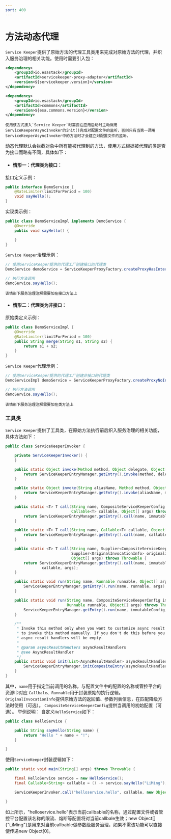 ```yaml
---
sort: 400
---
```


# 方法动态代理
`Service Keeper`提供了原始方法的代理工具类用来完成对原始方法的代理，并织入服务治理的相关功能。使用时需要引入包：

```xml
<dependency>
    <groupId>io.esastack</groupId>
    <artifactId>servicekeeper-proxy-adapter</artifactId>
    <version>${servicekeeper.version}</version>
</dependency>

<dependency>
    <groupId>io.esastack</groupId>
    <artifactId>commons</artifactId>
    <version>${esa.commons.version}</version>
</dependency>
```

```note
使用该方式接入`Service Keeper`时需要在应用启动时主动调用ServiceKeeperAsyncInvoker的init()完成对配置文件的监听，否则只有当第一调用ServiceKeeperAsyncInvoker中的方法时才会建立对配置文件的监听。
```

动态代理默认会拦截对象中所有能被代理到的方法，使用方式根据被代理的类是否为接口而略有不同，具体如下：
- #### 情形一：代理类为接口：
接口定义示例：
```java
public interface DemoService {
    @RateLimiter(limitForPeriod = 100)
    void sayHello();
}
```
实现类示例：
```java
public class DemoServiceImpl implements DemoService {
    @Override
    public void sayHello() {

    }  
}
```

`Service Keeper`治理示例：

```java
// 使用ServiceKeeper提供的代理工厂创建接口的代理类
DemoService demoService = ServiceKeeperProxyFactory.createProxyHasInterface(new DemoServiceImpl());

// 执行方法调用
demoService.sayHello();    
```

```note
该情形下服务治理注解需要加在接口方法上
```

- #### 情形二：代理类为非接口：
原始类定义示例：

```java
public class DemoServiceImpl {
    @Override
    @RateLimiter(limitForPeriod = 100)
    public String merge(String s1, String s2) {
        return s1 + s2;
    }
}
```

`Service Keeper`代理示例：
```java
// 使用ServiceKeeper提供的代理工厂创建非接口的代理类
DemoServiceImpl demoService = ServiceKeeperProxyFactory.createProxyNoInterface(new DemoServiceImpl());

// 执行方法调用
demoService.sayHello();
```
```note
该情形下服务治理注解需要加在类方法上
```

### 工具类
`Service Keeper`提供了工具类，在原始方法执行前后织入服务治理的相关功能，具体方法如下：

```java
public class ServiceKeeperInvoker {

    private ServiceKeeperInvoker() {
    }

    public static Object invoke(Method method, Object delegate, Object[] args) throws Throwable {
        return ServiceKeeperEntryManager.getEntry().invoke(method, delegate, args);
    }

    public static Object invoke(String aliasName, Method method, Object delegate, Object[] args) throws Throwable {
        return ServiceKeeperEntryManager.getEntry().invoke(aliasName, method, delegate, args);
    }

    public static <T> T call(String name, CompositeServiceKeeperConfig immutableConfig,
                             Callable<T> callable, Object[] args) throws Throwable {
        return ServiceKeeperEntryManager.getEntry().call(name, immutableConfig, callable, args);
    }

    public static <T> T call(String name, Callable<T> callable, Object[] args) throws Throwable {
        return ServiceKeeperEntryManager.getEntry().call(name, callable, args);
    }

    public static <T> T call(String name, Supplier<CompositeServiceKeeperConfig> immutableConfigSupplier,
                             Supplier<OriginalInvocationInfo> originalInvocationInfoSupplier, Callable<T> callable,
                             Object[] args) throws Throwable {
        return ServiceKeeperEntryManager.getEntry().call(name, immutableConfigSupplier, originalInvocationInfoSupplier,
                callable, args);
    }

    public static void run(String name, Runnable runnable, Object[] args) throws Throwable {
        ServiceKeeperEntryManager.getEntry().run(name, runnable, args);
    }

    public static void run(String name, CompositeServiceKeeperConfig immutableConfig,
                           Runnable runnable, Object[] args) throws Throwable {
        ServiceKeeperEntryManager.getEntry().run(name, immutableConfig, runnable, args);
    }

    /**
     * Invoke this method only when you want to customize async result handlers. It' not necessary for you
     * to invoke this method manually. If you don't do this before you firstly tryAsyncInvoke(), the default
     * async result handlers will be empty.
     *
     * @param asyncResultHandlers asyncResultHandlers
     * @see AsyncResultHandler
     */
    public static void init(List<AsyncResultHandler> asyncResultHandlers) {
        ServiceKeeperEntryManager.initCompositeEntry(asyncResultHandlers);
    }
}
```

其中，`name`用于指定当前调用的名称，与配置文件中的配置的名称或管控平台的资源ID对应
`Callbale`、`Runnable`用于封装原始的执行逻辑。
`OriginalInvocationInfo`提供原始方法的返回值、参数列表信息，在匹配降级方法时使用（可选）。
`CompositeServiceKeeperConfig`提供当调用的初始配置（可选）。
举例说明：
自定义`HelloService`如下：
```java
public class HelloService {

    public String sayHello(String name) {
        return "Hello " + name + "!";
    }

}
```
使用`ServiceKeeper`封装逻辑如下：
```java
public static void main(String[] args) throws Throwable {

    final HelloService service = new HelloService();
    final Callable<String> callable = () -> service.sayHello("LiMing");

    ServiceKeeperInvoker.call("helloservice.hello", callable, new Object[]{"LiMing"});

}
```
如上所示，"helloservice.hello"表示当前callbable的名称，通过配置文件或者管控平台配置该名称的限流、熔断等配置将对当前callbale生效；new Object[]{"LiMing"}是用来对当前callbable做参数级服务治理，如果不需该功能可以直接使传递new Object[0]。
